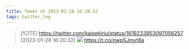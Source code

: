```yaml
---
title: Tweet at 2023-01-28 16:20:32
tags: twitter_log
---
```


> [!CITE] https://twitter.com/kaisekiriu/status/1619233953097056257 (2023-01-28 16:20:32)
> ![](https://twitter.com/kaisekiriu/status/1619233953097056257)
> https://t.co/owpSJmyt8a
